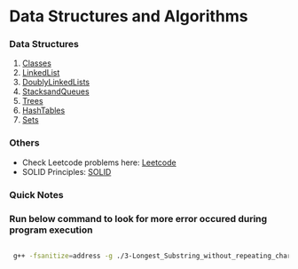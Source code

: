 # Data Structures and Algorithms

### Data Structures
1. [Classes](./Classes/README.md)
2. [LinkedList](./LinkedList/README.md)
3. [DoublyLinkedLists](./DoublyLinkedLists/README.md)
3. [StacksandQueues](./StacksAndQueues/README.md)
4. [Trees](./Trees/README.md)
5. [HashTables](./HashTables/README.md)
6. [Sets](./Sets/README.md)


### Others

- Check Leetcode problems here: [Leetcode](./Leetcode/)
- SOLID Principles: [SOLID](./SOLID/README.md)




### Quick Notes

### Run below command to look for more error occured during program execution

```bash

 g++ -fsanitize=address -g ./3-Longest_Substring_without_repeating_characters.cpp -o out

 ```
